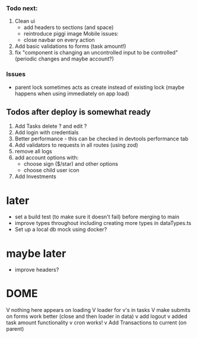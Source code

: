 ### Todo next:

1. Clean ui
   - add headers to sections (and space)
   - reintroduce piggi image
     Mobile issues:
   - close navbar on every action
2. Add basic validations to forms (task amount!)
3. fix "component is changing an uncontrolled input to be controlled" (periodic changes and maybe account?)

### Issues

- parent lock sometimes acts as create instead of existing lock
  (maybe happens when using immediately on app load)

## Todos after deploy is somewhat ready

1. Add Tasks delete ? and edit ?
2. Add login with credentials
3. Better performance - this can be checked in devtools performance tab
4. Add validators to requests in all routes (using zod)
5. remove all logs
6. add account options with:
   - choose sign ($/star) and other options
   - choose child user icon
7. Add Investments

# later

- set a build test (to make sure it doesn't fail) before merging to main
- improve types throughout including creating more types in dataTypes.ts
- Set up a local db mock using docker?

# maybe later

- improve headers?

# DOME

V nothing here appears on loading
V loader for v's in tasks
V make submits on forms work better (close and then loader in data)
v add logout
v added task amount functionality
v cron works!
v Add Transactions to current (on parent)
